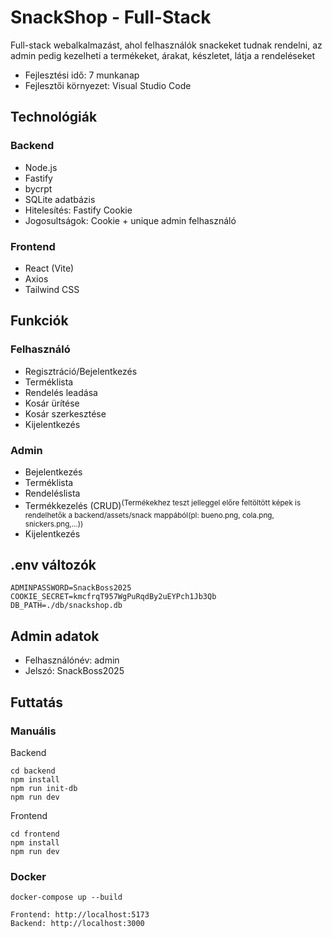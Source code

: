# SnackShop - Full-Stack 
 Full-stack webalkalmazást, ahol felhasználók snackeket tudnak rendelni, az admin pedig
kezelheti a termékeket, árakat, készletet, látja a rendeléseket
- Fejlesztési idő: 7 munkanap
- Fejlesztői környezet: Visual Studio Code
## Technológiák
  ### Backend
  - Node.js
  - Fastify
  - bycrpt
  - SQLite adatbázis
  - Hitelesítés: Fastify Cookie
  - Jogosultságok: Cookie + unique admin felhasználó
  ### Frontend
  - React (Vite)
  - Axios
  - Tailwind CSS
## Funkciók
  ### Felhasználó
  - Regisztráció/Bejelentkezés
  - Terméklista
  - Rendelés leadása
  - Kosár ürítése
  - Kosár szerkesztése
  - Kijelentkezés
  ### Admin
  - Bejelentkezés
  - Terméklista
  - Rendeléslista
  - Termékkezelés (CRUD)<sup>(Termékekhez teszt jelleggel előre feltöltött képek is rendelhetők a backend/assets/snack mappából(pl: bueno.png, cola.png, snickers.png,...))</sup>
  - Kijelentkezés
## .env változók
```
ADMINPASSWORD=SnackBoss2025
COOKIE_SECRET=kmcfrqT957WgPuRqdBy2uEYPch1Jb3Qb
DB_PATH=./db/snackshop.db
```
## Admin adatok
- Felhasználónév: admin
- Jelszó: SnackBoss2025
## Futtatás
### Manuális
  Backend
  ```
  cd backend
  npm install
  npm run init-db
  npm run dev
  ```
  
  Frontend
  ```
  cd frontend
  npm install
  npm run dev
  ```
### Docker
```
docker-compose up --build
```
    Frontend: http://localhost:5173
    Backend: http://localhost:3000
